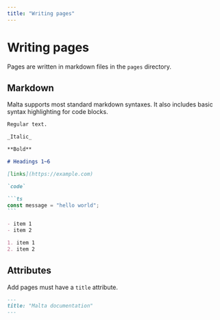 ```yaml
---
title: "Writing pages"
---
```


# Writing pages

Pages are written in markdown files in the `pages` directory.

## Markdown

Malta supports most standard markdown syntaxes. It also includes basic syntax highlighting for code blocks.

````md
Regular text.

_Italic_

**Bold**

# Headings 1~6

[links](https://example.com)

`code`

```ts
const message = "hello world";
```

- item 1
- item 2

1. item 1
2. item 2
````

## Attributes

Add pages must have a `title` attribute.

```md
---
title: "Malta documentation"
---
```
